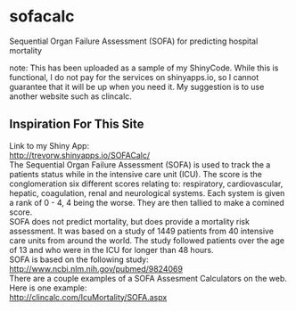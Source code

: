 # sofacalc
Sequential Organ Failure Assessment (SOFA) for predicting hospital mortality

note: This has been uploaded as a sample of my ShinyCode.  While this is functional, I do not pay for the services on shinyapps.io, so I cannot guarantee that it will be up when you need it.  My suggestion is to use another website such as clincalc.

## Inspiration For This Site
Link to my Shiny App:<br/>
http://trevorw.shinyapps.io/SOFACalc/<br/>
The Sequential Organ Failure Assessment (SOFA) is used to track the a patients status while in the intensive care unit (ICU). The score is the conglomeration six different scores relating to: respiratory, cardiovascular, hepatic, coagulation, renal and neurological systems.
Each system is given a rank of 0 - 4, 4 being the worse.  They are then tallied to make a comined score.<br/>
SOFA does not predict mortality, but does provide a mortality risk assessment. It was based on a study of 1449 patients from 40 intensive care units from around the world. The study followed patients over the age of 13 and who were in the ICU for longer than 48 hours.<br/>
SOFA is based on the following study:<br/>
http://www.ncbi.nlm.nih.gov/pubmed/9824069<br/>
There are a couple examples of a SOFA Assesment Calculators on the web.  Here is one example:<br/>
http://clincalc.com/IcuMortality/SOFA.aspx<br/>

